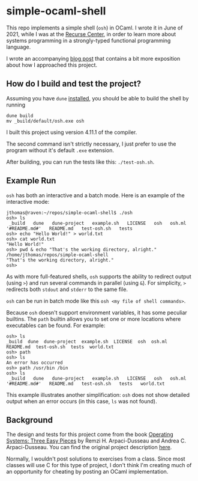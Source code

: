 # simple-ocaml-shell

This repo implements a simple shell (`osh`) in OCaml. I wrote it in
June of 2021, while I was at the [Recurse
Center](https://www.recurse.com/), in order to learn more about
systems programming in a strongly-typed functional programming
language.

I wrote an accompanying [blog
post](https://jsthomas.github.io/ocaml-shell.html) that contains a bit
more exposition about how I approached this project.

## How do I build and test the project?

Assuming you have `dune` [installed](https://dune.build/install), you
should be able to build the shell by running

```
dune build
mv _build/default/osh.exe osh
```

I built this project using version 4.11.1 of the compiler.


The second command isn't strictly necessary, I just prefer to use the
program without it's default `.exe` extension.

After building, you can run the tests like this: `./test-osh.sh`.

## Example Run

`osh` has both an interactive and a batch mode. Here is an example of the interactive mode:
```
jthomas@raven:~/repos/simple-ocaml-shell$ ./osh
osh> ls
 _build   dune	 dune-project   example.sh   LICENSE   osh   osh.ml  '#README.md#'   README.md	 test-osh.sh   tests
osh> echo "Hello World!" > world.txt
osh> cat world.txt
"Hello World!"
osh> pwd & echo "That's the working directory, alright."
/home/jthomas/repos/simple-ocaml-shell
"That's the working directory, alright."
osh>
```

As with more full-featured shells, `osh` supports the ability to
redirect output (using `>`) and run several commands in parallel
(using `&`). For simplicity, `>` redirects both `stdout` and `stderr`
to the same file.

`osh` can be run in batch mode like this `osh <my file of shell commands>`.

Because `osh` doesn't support environment variables, it has some
peculiar builtins. The `path` builtin allows you to set one or more
locations where executables can be found. For example:

```
osh> ls
_build	dune  dune-project  example.sh	LICENSE  osh  osh.ml  README.md  test-osh.sh  tests  world.txt
osh> path
osh> ls
An error has occurred
osh> path /usr/bin /bin
osh> ls
 _build   dune	 dune-project   example.sh   LICENSE   osh   osh.ml  '#README.md#'   README.md	 test-osh.sh   tests   world.txt
```

This example illustrates another simplification: `osh` does not show
detailed output when an error occurs (in this case, `ls` was not
found).

## Background

The design and tests for this project come from the book [Operating
Systems: Three Easy Pieces](https://pages.cs.wisc.edu/~remzi/OSTEP/)
by Remzi H. Arpaci-Dusseau and Andrea C. Arpaci-Dusseau. You can find
the original project description
[here](https://github.com/remzi-arpacidusseau/ostep-projects/tree/master/processes-shell).

Normally, I wouldn't post solutions to exercises from a class. Since
most classes will use C for this type of project, I don't think I'm
creating much of an opportunity for cheating by posting an OCaml
implementation.
